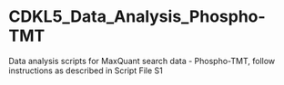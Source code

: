 # CDKL5_Data_Analysis_Phospho-TMT
Data analysis scripts for MaxQuant search data - Phospho-TMT, follow instructions as described in Script File S1
